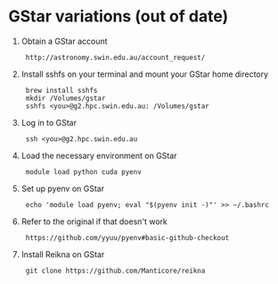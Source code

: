 GStar variations (out of date)
====

1. Obtain a GStar account

        http://astronomy.swin.edu.au/account_request/

1. Install sshfs on your terminal and mount your GStar home directory

        brew install sshfs
        mkdir /Volumes/gstar
        sshfs <you>@g2.hpc.swin.edu.au: /Volumes/gstar

1. Log in to GStar

        ssh <you>@g2.hpc.swin.edu.au

1. Load the necessary environment on GStar

        module load python cuda pyenv

1. Set up pyenv on GStar

        echo 'module load pyenv; eval "$(pyenv init -)"' >> ~/.bashrc

1. Refer to the original if that doesn't work

        https://github.com/yyuu/pyenv#basic-github-checkout

1. Install Reikna on GStar

        git clone https://github.com/Manticore/reikna
